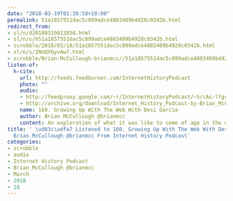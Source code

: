 ```yaml
---
date: "2018-03-19T01:38:58+10:00"
permalink: 51a1857551dac5c099adce4803409b4928c0342b.html
redirect_from:
- sl/n/d20180319013858.html
- sl/n/s/h51a1857551dac5c099adce4803409b4928c0342b.html
- scrobble/2018/03/18/51a1857551dac5c099adce4803409b4928c0342b.html
- sl/n/s/ZNUQYQyvAw7.html
- scrobble/Brian-McCullough-brianmcc//51a1857551dac5c099adce4803409b4928c0342b.html
listen-of:
  h-cite:
    url: http://feeds.feedburner.com/InternetHistoryPodcast
    photo: ""
    audio:
    - http://feedproxy.google.com/~r/InternetHistoryPodcast/~5/cAs-lYgcHdM/160._Growing_Up_With_The_Web_With_Desi_Zamora.mp3
    - http://archive.org/download/Internet_History_Podcast-by-Brian_McCullough/160_Growing_Up_With_The_Web_With_Desi_Garcia.mp3
    name: 160. Growing Up With The Web With Desi Garcia
    author: Brian McCullough @brianmcc
    content: An exploration of what it was like to come of age in the early web era.
title: ' \ud83c\udfa7 Listened to 160. Growing Up With The Web With Desi Garcia by
  Brian McCullough @brianmcc From Internet History Podcast'
categories:
- scrobble
- audio
- Internet History Podcast
- Brian McCullough @brianmcc
- March
- 2018
- 18
---
```

